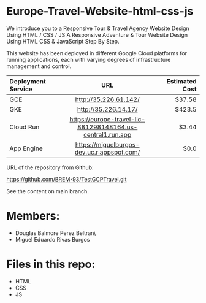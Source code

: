 # Europe-Travel-Website-html-css-js
We introduce you to a  Responsive Tour &amp; Travel Agency Website Design Using HTML / CSS / JS
A Responsive Adventure & Tour Website Design Using HTML CSS  & JavaScript Step By Step.


This website has been deployed in different Google Cloud platforms for running applications, each with varying degrees of infrastructure management and control. 

| Deployment Service |  URL                                                       | Estimated Cost |
|:-------------------|:----------------------------------------------------------:|---------------:|
| GCE                | http://35.226.61.142/                                      | $37.58         |
| GKE                | http://35.226.14.17/                                       | $423.5         |
| Cloud Run          | https://europe-travel-llc-881298148164.us-central1.run.app | $3.44          |
| App Engine         | https://miguelburgos-dev.uc.r.appspot.com/                 | $0.0           |

URL of the repository from Github:

https://github.com/BREM-93/TestGCPTravel.git

See the content on main branch.

# Members: 
- Douglas Balmore Perez Beltran\
- Miguel Eduardo Rivas Burgos

# Files in this repo:
- HTML
- CSS
- JS

